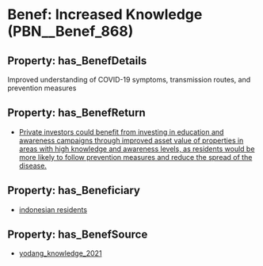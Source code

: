 # Benef: __Increased Knowledge__ (PBN__Benef_868)

## Property: has_BenefDetails

Improved understanding of COVID-19 symptoms, transmission routes, and prevention measures

## Property: has_BenefReturn

* [Private investors could benefit from investing in education and awareness campaigns through improved asset value of properties in areas with high knowledge and awareness levels, as residents would be more likely to follow prevention measures and reduce the spread of the disease.](../BenefReturn/PBN__BenefReturn_949)

## Property: has_Beneficiary

* [indonesian residents](../Stakeholder/PBN__Stakeholder_350)

## Property: has_BenefSource

* [yodang_knowledge_2021](../Article/PBN__Article_176)

